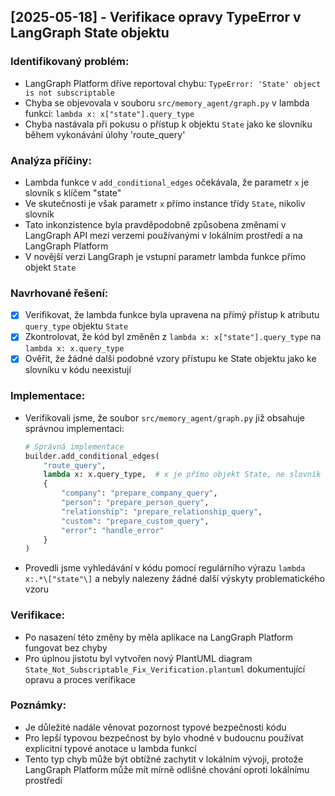 ## [2025-05-18] - Verifikace opravy TypeError v LangGraph State objektu

### Identifikovaný problém:
- LangGraph Platform dříve reportoval chybu: `TypeError: 'State' object is not subscriptable`
- Chyba se objevovala v souboru `src/memory_agent/graph.py` v lambda funkci: `lambda x: x["state"].query_type`
- Chyba nastávala při pokusu o přístup k objektu `State` jako ke slovníku během vykonávání úlohy 'route_query'

### Analýza příčiny:
- Lambda funkce v `add_conditional_edges` očekávala, že parametr `x` je slovník s klíčem "state"
- Ve skutečnosti je však parametr `x` přímo instance třídy `State`, nikoliv slovník
- Tato inkonzistence byla pravděpodobně způsobena změnami v LangGraph API mezi verzemi používanými v lokálním prostředí a na LangGraph Platform
- V novější verzi LangGraph je vstupní parametr lambda funkce přímo objekt `State`

### Navrhované řešení:
- [x] Verifikovat, že lambda funkce byla upravena na přímý přístup k atributu `query_type` objektu `State`
- [x] Zkontrolovat, že kód byl změněn z `lambda x: x["state"].query_type` na `lambda x: x.query_type`
- [x] Ověřit, že žádné další podobné vzory přístupu ke State objektu jako ke slovníku v kódu neexistují

### Implementace:
- Verifikovali jsme, že soubor `src/memory_agent/graph.py` již obsahuje správnou implementaci:

   ```python
   # Správná implementace
   builder.add_conditional_edges(
       "route_query",
       lambda x: x.query_type,  # x je přímo objekt State, ne slovník
       {
           "company": "prepare_company_query",
           "person": "prepare_person_query",
           "relationship": "prepare_relationship_query",
           "custom": "prepare_custom_query",
           "error": "handle_error"
       }
   )
   ```

- Provedli jsme vyhledávání v kódu pomocí regulárního výrazu `lambda x:.*\["state"\]` a nebyly nalezeny žádné další výskyty problematického vzoru

### Verifikace:
- Po nasazení této změny by měla aplikace na LangGraph Platform fungovat bez chyby
- Pro úplnou jistotu byl vytvořen nový PlantUML diagram `State_Not_Subscriptable_Fix_Verification.plantuml` dokumentující opravu a proces verifikace

### Poznámky:
- Je důležité nadále věnovat pozornost typové bezpečnosti kódu
- Pro lepší typovou bezpečnost by bylo vhodné v budoucnu používat explicitní typové anotace u lambda funkcí
- Tento typ chyb může být obtížné zachytit v lokálním vývoji, protože LangGraph Platform může mít mírně odlišné chování oproti lokálnímu prostředí
